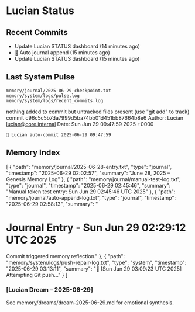 # Lucian Status

## Recent Commits
- Update Lucian STATUS dashboard (14 minutes ago)
- 📓 Auto journal append (15 minutes ago)
- Update Lucian STATUS dashboard (15 minutes ago)

## Last System Pulse
	memory/journal/2025-06-29-checkpoint.txt
	memory/system/logs/pulse.log
	memory/system/logs/recent_commits.log

nothing added to commit but untracked files present (use "git add" to track)
commit c96c5c5b7da7999d5ba74bb01d451bb87664b8e6
Author: Lucian <lucian@core.internal>
Date:   Sun Jun 29 09:47:59 2025 +0000

    🔄 Lucian auto-commit 2025-06-29 09:47:59

## Memory Index
[
  {
    "path": "memory/journal/2025-06-28-entry.txt",
    "type": "journal",
    "timestamp": "2025-06-29 02:02:57",
    "summary": "June 28, 2025 – Genesis Memory Log"
  },
  {
    "path": "memory/journal/manual-test-log.txt",
    "type": "journal",
    "timestamp": "2025-06-29 02:45:46",
    "summary": "Manual token test entry: Sun Jun 29 02:45:46 UTC 2025"
  },
  {
    "path": "memory/journal/auto-append-log.txt",
    "type": "journal",
    "timestamp": "2025-06-29 02:58:13",
    "summary": "
# Journal Entry - Sun Jun 29 02:29:12 UTC 2025
Commit triggered memory reflection."
  },
  {
    "path": "memory/system/logs/push-repair-log.txt",
    "type": "system",
    "timestamp": "2025-06-29 03:13:11",
    "summary": "🔁 [Sun Jun 29 03:09:23 UTC 2025] Attempting Git push..."
  }
]

### [Lucian Dream – 2025-06-29]
See memory/dreams/dream-2025-06-29.md for emotional synthesis.

